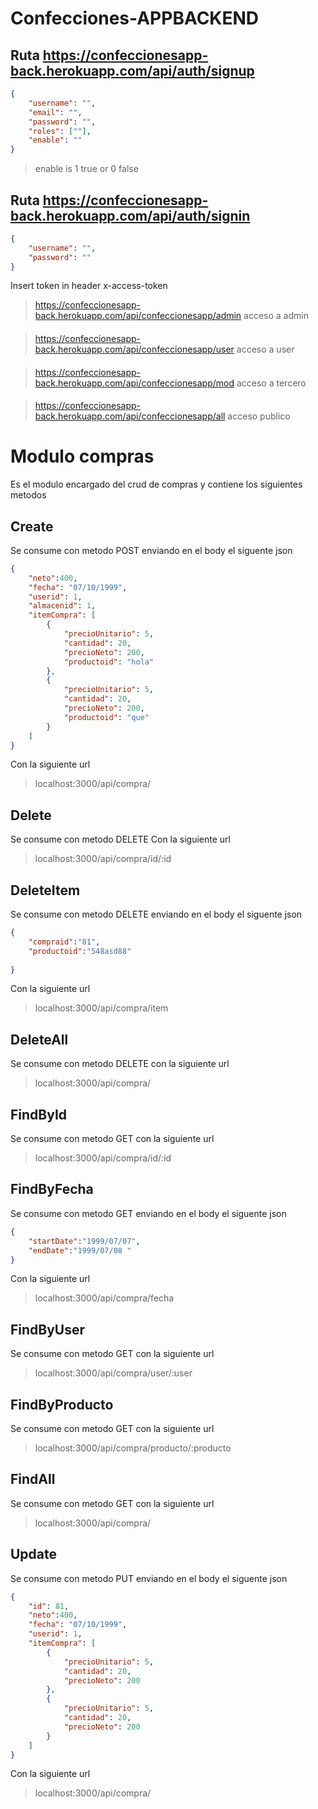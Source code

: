 # Confecciones-APPBACKEND

## Ruta https://confeccionesapp-back.herokuapp.com/api/auth/signup
```json
{
	"username": "",
	"email": "",
	"password": "",
	"roles": [""],
	"enable": ""
}
```
> enable is 1 true or 0 false


## Ruta https://confeccionesapp-back.herokuapp.com/api/auth/signin
```json
{
	"username": "",
	"password": ""
}
```
Insert token in header x-access-token

> https://confeccionesapp-back.herokuapp.com/api/confeccionesapp/admin acceso a admin
####
> https://confeccionesapp-back.herokuapp.com/api/confeccionesapp/user acceso a user 
####
> https://confeccionesapp-back.herokuapp.com/api/confeccionesapp/mod acceso a tercero
####
> https://confeccionesapp-back.herokuapp.com/api/confeccionesapp/all acceso publico


# Modulo compras
Es el modulo encargado del crud de compras y contiene los siguientes metodos

## Create
Se consume con metodo POST enviando en el body el siguente json
```json
{
    "neto":400,
    "fecha": "07/10/1999",
    "userid": 1,
    "almacenid": 1,
    "itemCompra": [
        {
            "precioUnitario": 5,
            "cantidad": 20,
            "precioNeto": 200,
            "productoid": "hola"
        },
        {
            "precioUnitario": 5,
            "cantidad": 20,
            "precioNeto": 200,
            "productoid": "que"
        }
    ]
}
```
Con la siguiente url
>localhost:3000/api/compra/

## Delete
Se consume con metodo DELETE Con la siguiente url
>localhost:3000/api/compra/id/:id

## DeleteItem
Se consume con metodo DELETE enviando en el body el siguente json
```json
{
	"compraid":"81",
	"productoid":"548asd88" 
	
}
```
Con la siguiente url
>localhost:3000/api/compra/item

## DeleteAll
Se consume con metodo DELETE con la siguiente url
>localhost:3000/api/compra/

## FindById
Se consume con metodo GET con la siguiente url
>localhost:3000/api/compra/id/:id

## FindByFecha
Se consume con metodo GET enviando en el body el siguente json
```json
{
	"startDate":"1999/07/07",
	"endDate":"1999/07/08 "
}
```
Con la siguiente url
>localhost:3000/api/compra/fecha

## FindByUser
Se consume con metodo GET con la siguiente url
>localhost:3000/api/compra/user/:user

## FindByProducto
Se consume con metodo GET con la siguiente url
>localhost:3000/api/compra/producto/:producto

## FindAll
Se consume con metodo GET con la siguiente url
>localhost:3000/api/compra/

## Update 
Se consume con metodo PUT enviando en el body el siguente json
```json
{
    "id": 81,
    "neto":400,
    "fecha": "07/10/1999",
    "userid": 1,
    "itemCompra": [
        {
            "precioUnitario": 5,
            "cantidad": 20,
            "precioNeto": 200
        },
        {
            "precioUnitario": 5,
            "cantidad": 20,
            "precioNeto": 200
        }
    ]
}
```
Con la siguiente url
>localhost:3000/api/compra/



